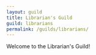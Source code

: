 ```yaml
---
layout: guild
title: Librarian's Guild
guild: librarians
permalink: /guilds/librarians/
---
```

Welcome to the Librarian's Guild!